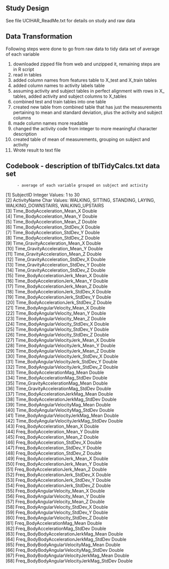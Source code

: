 ## Study Design
See file UCIHAR_ReadMe.txt for details on study and raw data

## Data Transformation

Following steps were done to go from raw data to tidy data set of average of each variable

1. downloaded zipped file from web and unzipped it, remaining steps are in R script
2. read in tables
3. added column names from features table to X_test and X_train tables
4. added column names to activity labels table
5. assuming activity and subject tables in perfect alignment with rows in X_ tables, added activity and subject columns to X_tables
6. combined test and train tables into one table
7. created new table from combined table that has just the measurements pertaining to mean and standard deviation, plus the activity and subject columns
8. made column names more readable
9. changed the activity code from integer to more meaningful character description
10. created table of mean of measurements, grouping on subject and activity
11. Wrote result to text file



## Codebook - description of tblTidyCalcs.txt data set
         - average of each variable grouped on subject and activity

 [1] SubjectID                                  Integer Values: 1 to 30                      
 [2] ActivityName                               Char    Values: WALKING, 
                                                        SITTING, STANDING, 
                                                        LAYING, 
                                                        WALKING_DOWNSTAIRS, 
                                                        WALKING_UPSTAIRS       
 [3] Time_BodyAcceleration_Mean_X               Double     
 [4] Time_BodyAcceleration_Mean_Y               Double            
 [5] Time_BodyAcceleration_Mean_Z               Double            
 [6] Time_BodyAcceleration_StdDev_X             Double            
 [7] Time_BodyAcceleration_StdDev_Y             Double            
 [8] Time_BodyAcceleration_StdDev_Z             Double            
 [9] Time_GravityAcceleration_Mean_X            Double            
[10] Time_GravityAcceleration_Mean_Y            Double            
[11] Time_GravityAcceleration_Mean_Z            Double            
[12] Time_GravityAcceleration_StdDev_X          Double            
[13] Time_GravityAcceleration_StdDev_Y          Double            
[14] Time_GravityAcceleration_StdDev_Z          Double            
[15] Time_BodyAccelerationJerk_Mean_X           Double            
[16] Time_BodyAccelerationJerk_Mean_Y           Double            
[17] Time_BodyAccelerationJerk_Mean_Z           Double            
[18] Time_BodyAccelerationJerk_StdDev_X         Double            
[19] Time_BodyAccelerationJerk_StdDev_Y         Double            
[20] Time_BodyAccelerationJerk_StdDev_Z         Double            
[21] Time_BodyAngularVelocity_Mean_X            Double            
[22] Time_BodyAngularVelocity_Mean_Y            Double            
[23] Time_BodyAngularVelocity_Mean_Z            Double            
[24] Time_BodyAngularVelocity_StdDev_X          Double            
[25] Time_BodyAngularVelocity_StdDev_Y          Double            
[26] Time_BodyAngularVelocity_StdDev_Z          Double            
[27] Time_BodyAngularVelocityJerk_Mean_X        Double           
[28] Time_BodyAngularVelocityJerk_Mean_Y        Double           
[29] Time_BodyAngularVelocityJerk_Mean_Z        Double           
[30] Time_BodyAngularVelocityJerk_StdDev_X      Double         
[31] Time_BodyAngularVelocityJerk_StdDev_Y      Double         
[32] Time_BodyAngularVelocityJerk_StdDev_Z      Double         
[33] Time_BodyAccelerationMag_Mean              Double         
[34] Time_BodyAccelerationMag_StdDev            Double         
[35] Time_GravityAccelerationMag_Mean           Double         
[36] Time_GravityAccelerationMag_StdDev         Double         
[37] Time_BodyAccelerationJerkMag_Mean          Double         
[38] Time_BodyAccelerationJerkMag_StdDev        Double         
[39] Time_BodyAngularVelocityMag_Mean           Double         
[40] Time_BodyAngularVelocityMag_StdDev         Double         
[41] Time_BodyAngularVelocityJerkMag_Mean       Double         
[42] Time_BodyAngularVelocityJerkMag_StdDev     Double        
[43] Freq_BodyAcceleration_Mean_X               Double        
[44] Freq_BodyAcceleration_Mean_Y               Double        
[45] Freq_BodyAcceleration_Mean_Z               Double        
[46] Freq_BodyAcceleration_StdDev_X             Double        
[47] Freq_BodyAcceleration_StdDev_Y             Double        
[48] Freq_BodyAcceleration_StdDev_Z             Double        
[49] Freq_BodyAccelerationJerk_Mean_X           Double        
[50] Freq_BodyAccelerationJerk_Mean_Y           Double        
[51] Freq_BodyAccelerationJerk_Mean_Z           Double        
[52] Freq_BodyAccelerationJerk_StdDev_X         Double        
[53] Freq_BodyAccelerationJerk_StdDev_Y         Double        
[54] Freq_BodyAccelerationJerk_StdDev_Z         Double        
[55] Freq_BodyAngularVelocity_Mean_X            Double        
[56] Freq_BodyAngularVelocity_Mean_Y            Double        
[57] Freq_BodyAngularVelocity_Mean_Z            Double        
[58] Freq_BodyAngularVelocity_StdDev_X          Double        
[59] Freq_BodyAngularVelocity_StdDev_Y          Double        
[60] Freq_BodyAngularVelocity_StdDev_Z          Double        
[61] Freq_BodyAccelerationMag_Mean              Double        
[62] Freq_BodyAccelerationMag_StdDev            Double       
[63] Freq_BodyBodyAccelerationJerkMag_Mean      Double        
[64] Freq_BodyBodyAccelerationJerkMag_StdDev    Double        
[65] Freq_BodyBodyAngularVelocityMag_Mean       Double        
[66] Freq_BodyBodyAngularVelocityMag_StdDev     Double        
[67] Freq_BodyBodyAngularVelocityJerkMag_Mean   Double       
[68] Freq_BodyBodyAngularVelocityJerkMag_StdDev Double     